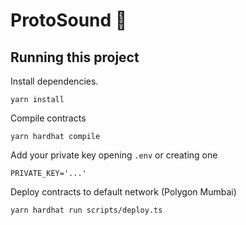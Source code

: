 # ProtoSound 🎵

## Running this project

Install dependencies.

```shell
yarn install
```

Compile contracts

```shell
yarn hardhat compile
```

Add your private key opening `.env` or creating one

```shell
PRIVATE_KEY='...'
```

Deploy contracts to default network (Polygon Mumbai)

```shell
yarn hardhat run scripts/deploy.ts 
```
